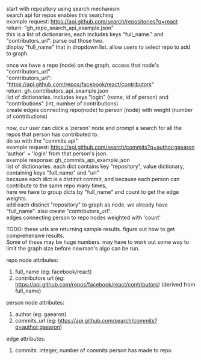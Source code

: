 start with repository using search mechanism  
search api for repos enables this searching  
example request: https://api.github.com/search/repositories?q=react  
return: "gh_repo_search_api_example.json"  
this is a list of dictionaries, each includes keys "full_name." and "contributors_url". parse out those two.  
display "full_name" that in dropdown list. allow users to select repo to add to graph.  

once we have a repo (node) on the graph, access that node's "contributors_url"  
"contributors_url": "https://api.github.com/repos/facebook/react/contributors"  
return: gh_contributors_api_example.json  
list of dictionaries. includes keys "login" (name, id of person) and "contributions" (int, number of contributions)  
create edges connecting repo(node) to person (node) with weight (number of contributions)  

now, our user can click a 'person' node and prompt a search for all the repos that person has contributed to.  
do so with the "commits api"  
example request: https://api.github.com/search/commits?q=author:gaearon  
'author' = 'login' from that person's json.  
example response: gh_commits_api_example.json  
list of dictionaries. each dict contains key "repository", value dictionary, containing keys "full_name" and "url"  
because each dict is a distinct commit, and because each person can contribute to the same repo many times,  
here we have to group dicts by "full_name" and count to get the edge weights.  
add each distinct "repository" to graph as node. we already have "full_name". also create "contributors_url".  
edges connecting person to repo nodes weighted with 'count'  

TODO: these urls are returning sample results. figure out how to get comprehensive results.  
Some of these may be huge numbers. may have to work out some way to limit the graph size before newman's algo can be run.  

repo node attributes:  
1. full_name (eg: facebook/react)  
2. contributors url (eg: https://api.github.com/repos/facebook/react/contributors) (derived from full_name)  

person node attributes:  
1. author (eg: gaearon)  
2. commits_url (eg: https://api.github.com/search/commits?q=author:gaearon)  

edge attributes:  
1. commits: integer, number of commits person has made to repo  
